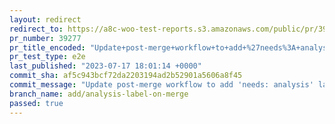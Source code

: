 ```yaml
---
layout: redirect
redirect_to: https://a8c-woo-test-reports.s3.amazonaws.com/public/pr/39277/e2e/index.html
pr_number: 39277
pr_title_encoded: "Update+post-merge+workflow+to+add+%27needs%3A+analysis%27+label"
pr_test_type: e2e
last_published: "2023-07-17 18:01:14 +0000"
commit_sha: af5c943bcf72da2203194ad2b52901a5606a8f45
commit_message: "Update post-merge workflow to add 'needs: analysis' label"
branch_name: add/analysis-label-on-merge
passed: true
---
```

